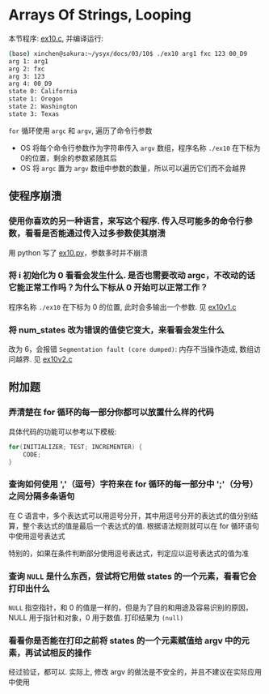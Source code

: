 # Arrays Of Strings, Looping

本节程序: [ex10.c](./ex10.c), 并编译运行:

```sh
(base) xinchen@sakura:~/ysyx/docs/03/10$ ./ex10 arg1 fxc 123 00_D9
arg 1: arg1
arg 2: fxc
arg 3: 123
arg 4: 00_D9
state 0: California
state 1: Oregon
state 2: Washington
state 3: Texas
```

`for` 循环使用 `argc` 和 `argv`, 遍历了命令行参数
- OS 将每个命令行参数作为字符串传入 `argv` 数组，程序名称 `./ex10` 在下标为0的位置，剩余的参数紧随其后
- OS 将 `argc` 置为 `argv` 数组中参数的数量，所以可以遍历它们而不会越界

## 使程序崩溃
### 使用你喜欢的另一种语言，来写这个程序. 传入尽可能多的命令行参数，看看是否能通过传入过多参数使其崩溃
用 python 写了 [ex10.py](./ex10.py)，参数多时并不崩溃

### 将 i 初始化为 0 看看会发生什么. 是否也需要改动 argc，不改动的话它能正常工作吗？为什么下标从 0 开始可以正常工作？
程序名称 `./ex10` 在下标为 0 的位置, 此时会多输出一个参数. 见 [ex10v1.c](./ex10v1.c)

### 将 num_states 改为错误的值使它变大，来看看会发生什么
改为 6，会报错 `Segmentation fault (core dumped)`: 内存不当操作造成, 数组访问越界. 见 [ex10v2.c](./ex10v2.c)

## 附加题
### 弄清楚在 for 循环的每一部分你都可以放置什么样的代码
具体代码的功能可以参考以下模板:

```C
for(INITIALIZER; TEST; INCREMENTER) {
    CODE;
}
```

### 查询如何使用 ','（逗号）字符来在 for 循环的每一部分中 ';'（分号）之间分隔多条语句
在 C 语言中，多个表达式可以用逗号分开，其中用逗号分开的表达式的值分别结算，整个表达式的值是最后一个表达式的值. 根据语法规则就可以在 for 循环语句中使用逗号表达式

特别的，如果在条件判断部分使用逗号表达式，判定应以逗号表达式的值为准

### 查询 `NULL` 是什么东西，尝试将它用做 states 的一个元素，看看它会打印出什么
`NULL` 指空指针，和 0 的值是一样的，但是为了目的和用途及容易识别的原因，NULL 用于指针和对象，0 用于数值. 打印结果为 `(null)`

### 看看你是否能在打印之前将 states 的一个元素赋值给 argv 中的元素，再试试相反的操作
经过验证，都可以. 实际上, 修改 argv 的做法是不安全的，并且不建议在实际应用中使用